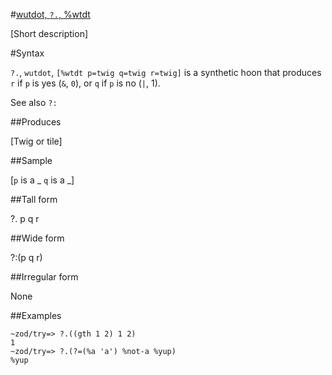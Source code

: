 #[wutdot, `?.`, %wtdt](#wtdt)

[Short description]

#Syntax

`?.`, `wutdot`, `[%wtdt p=twig q=twig r=twig]` is a synthetic hoon
that produces `r` if `p` is yes (`&`, `0`), or `q` if `p` is no
(`|`, 1).


See also `?:`

##Produces

[Twig or tile]

##Sample

[`p` is a _
`q` is a _]

##Tall form

?.  p
      q
    r

##Wide form

?:(p q r)

##Irregular form

None

##Examples

    ~zod/try=> ?.((gth 1 2) 1 2)
    1
    ~zod/try=> ?.(?=(%a 'a') %not-a %yup)
    %yup
